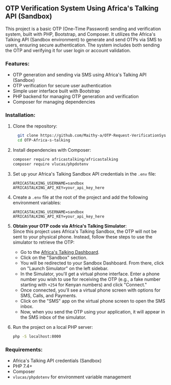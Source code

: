 
## OTP Verification System Using Africa's Talking API (Sandbox)

This project is a basic OTP (One-Time Password) sending and verification system, built with PHP, Bootstrap, and Composer. It utilizes the Africa's Talking API (Sandbox environment) to generate and send OTPs via SMS to users, ensuring secure authentication. The system includes both sending the OTP and verifying it for user login or account validation.

### Features:
- OTP generation and sending via SMS using Africa's Talking API (Sandbox)
- OTP verification for secure user authentication
- Simple user interface built with Bootstrap
- PHP backend for managing OTP generation and verification
- Composer for managing dependencies

### Installation:
1. Clone the repository:
   ```bash
     git clone https://github.com/Maithy-a/OTP-Request-VerificationSys.git
     cd OTP-Africa-s-talking
   ```

2. Install dependencies with Composer:
   ```bash
   composer require africastalking/africastalking
   composer require vlucas/phpdotenv
   ```

3. Set up your Africa's Talking Sandbox API credentials in the `.env` file:
   ```env
   AFRICASTALKING_USERNAME=sandbox
   AFRICASTALKING_API_KEY=your_api_key_here
   ```

4. Create a `.env` file at the root of the project and add the following environment variables:
   ```env
   AFRICASTALKING_USERNAME=sandbox
   AFRICASTALKING_API_KEY=your_api_key_here
   ```

5. **Obtain your OTP code via Africa's Talking Simulator**:  
   Since this project uses Africa's Talking Sandbox, the OTP will not be sent to your physical phone. Instead, follow these steps to use the simulator to retrieve the OTP:

   - Go to the [Africa's Talking Dashboard](https://account.africastalking.com).
   - Click on the "Sandbox" section.
   - You will be redirected to your Sandbox Dashboard. From there, click on "Launch Simulator" on the left sidebar.
   - In the Simulator, you'll get a virtual phone interface. Enter a phone number you wish to use for receiving the OTP (e.g., a fake number starting with `+254` for Kenyan numbers) and click "Connect."
   - Once connected, you'll see a virtual phone screen with options for SMS, Calls, and Payments.
   - Click on the "SMS" app on the virtual phone screen to open the SMS inbox.
   - Now, when you send the OTP using your application, it will appear in the SMS inbox of the simulator.

6. Run the project on a local PHP server:
   ```bash
   php -S localhost:8000
   ```

### Requirements:
- Africa's Talking API credentials (Sandbox)
- PHP 7.4+
- Composer
- `vlucas/phpdotenv` for environment variable management
